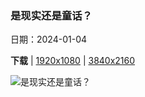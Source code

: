 ### 是现实还是童话？

日期：2024-01-04

**下载**  |  [1920x1080](https://cn.bing.com/th?id=OHR.AlpsReflecting_ZH-CN4036320440_1920x1080.jpg)  |  [3840x2160](https://cn.bing.com/th?id=OHR.AlpsReflecting_ZH-CN4036320440_UHD.jpg)

![是现实还是童话？](https://cn.bing.com/th?id=OHR.AlpsReflecting_ZH-CN4036320440_1920x1080.jpg "巴伐利亚阿尔卑斯山脉，德国 (© JFL Photography/Adobe Stock)")

